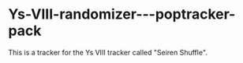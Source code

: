 # Ys-VIII-randomizer---poptracker-pack
This is a tracker for the Ys VIII tracker called "Seiren Shuffle".
